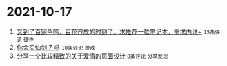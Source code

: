# 2021-10-17

1. [又到了百家争鸣、百花齐放的时刻了。求推荐一款笔记本，需求内详~](https://www.v2ex.com/t/808313) `15条评论` `硬件`
1. [你会买仙剑 7 吗](https://www.v2ex.com/t/808305) `10条评论` `游戏`
1. [分享一个比较精致的关于爱情的页面设计](https://www.v2ex.com/t/808303) `8条评论` `分享发现`
